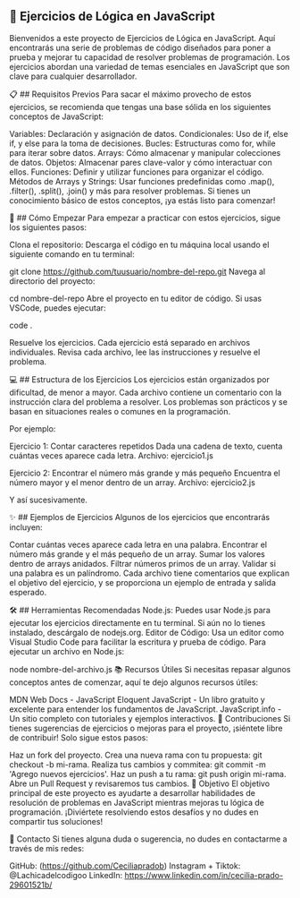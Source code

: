 


## 🧠  Ejercicios de Lógica en JavaScript
Bienvenidos a este proyecto de Ejercicios de Lógica en JavaScript. Aquí encontrarás una serie de problemas de código diseñados para poner a prueba y mejorar tu capacidad de resolver problemas de programación. Los ejercicios abordan una variedad de temas esenciales en JavaScript que son clave para cualquier desarrollador.

📋 ## Requisitos Previos
Para sacar el máximo provecho de estos ejercicios, se recomienda que tengas una base sólida en los siguientes conceptos de JavaScript:

Variables: Declaración y asignación de datos.
Condicionales: Uso de if, else if, y else para la toma de decisiones.
Bucles: Estructuras como for, while para iterar sobre datos.
Arrays: Cómo almacenar y manipular colecciones de datos.
Objetos: Almacenar pares clave-valor y cómo interactuar con ellos.
Funciones: Definir y utilizar funciones para organizar el código.
Métodos de Arrays y Strings: Usar funciones predefinidas como .map(), .filter(), .split(), .join() y más para resolver problemas.
Si tienes un conocimiento básico de estos conceptos, ¡ya estás listo para comenzar!


🚀 ## Cómo Empezar
Para empezar a practicar con estos ejercicios, sigue los siguientes pasos:

Clona el repositorio: Descarga el código en tu máquina local usando el siguiente comando en tu terminal:


git clone https://github.com/tuusuario/nombre-del-repo.git
Navega al directorio del proyecto:


cd nombre-del-repo
Abre el proyecto en tu editor de código. Si usas VSCode, puedes ejecutar:

code .

Resuelve los ejercicios. Cada ejercicio está separado en archivos individuales. Revisa cada archivo, lee las instrucciones y resuelve el problema.


💻 ## Estructura de los Ejercicios
Los ejercicios están organizados por dificultad, de menor a mayor. Cada archivo contiene un comentario con la instrucción clara del problema a resolver. Los problemas son prácticos y se basan en situaciones reales o comunes en la programación.

Por ejemplo:

Ejercicio 1: Contar caracteres repetidos
Dada una cadena de texto, cuenta cuántas veces aparece cada letra.
Archivo: ejercicio1.js

Ejercicio 2: Encontrar el número más grande y más pequeño
Encuentra el número mayor y el menor dentro de un array.
Archivo: ejercicio2.js

Y así sucesivamente.

✨ ## Ejemplos de Ejercicios
Algunos de los ejercicios que encontrarás incluyen:

Contar cuántas veces aparece cada letra en una palabra.
Encontrar el número más grande y el más pequeño de un array.
Sumar los valores dentro de arrays anidados.
Filtrar números primos de un array.
Validar si una palabra es un palíndromo.
Cada archivo tiene comentarios que explican el objetivo del ejercicio, y se proporciona un ejemplo de entrada y salida esperado.

🛠️ ## Herramientas Recomendadas
Node.js: Puedes usar Node.js para ejecutar los ejercicios directamente en tu terminal. Si aún no lo tienes instalado, descárgalo de nodejs.org.
Editor de Código: Usa un editor como Visual Studio Code para facilitar la escritura y prueba de código.
Para ejecutar un archivo en Node.js:


node nombre-del-archivo.js
📚 Recursos Útiles
Si necesitas repasar algunos conceptos antes de comenzar, aquí te dejo algunos recursos útiles:

MDN Web Docs - JavaScript
Eloquent JavaScript - Un libro gratuito y excelente para entender los fundamentos de JavaScript.
JavaScript.info - Un sitio completo con tutoriales y ejemplos interactivos.
🧩 Contribuciones
Si tienes sugerencias de ejercicios o mejoras para el proyecto, ¡siéntete libre de contribuir! Solo sigue estos pasos:

Haz un fork del proyecto.
Crea una nueva rama con tu propuesta: git checkout -b mi-rama.
Realiza tus cambios y commitea: git commit -m 'Agrego nuevos ejercicios'.
Haz un push a tu rama: git push origin mi-rama.
Abre un Pull Request y revisaremos tus cambios.
🎯 Objetivo
El objetivo principal de este proyecto es ayudarte a desarrollar habilidades de resolución de problemas en JavaScript mientras mejoras tu lógica de programación. ¡Diviértete resolviendo estos desafíos y no dudes en compartir tus soluciones!

🔗 Contacto
Si tienes alguna duda o sugerencia, no dudes en contactarme a través de mis redes:

GitHub: (https://github.com/Ceciliapradob)
Instagram + Tiktok: @Lachicadelcodigoo 
LinkedIn: https://www.linkedin.com/in/cecilia-prado-29601521b/
